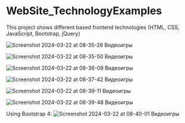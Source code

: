 # WebSite_TechnologyExamples
This project shows different based frontend technologies (HTML, CSS, JavaScript, Bootstrap, jQuery)

![Screenshot 2024-03-22 at 08-35-28 Видеоигры](https://github.com/Maritornez/WebSite_TechnologyExamples/assets/62441435/d020b8e4-fe8e-4a7a-bf73-337359ec9835)

![Screenshot 2024-03-22 at 08-35-50 Видеоигры](https://github.com/Maritornez/WebSite_TechnologyExamples/assets/62441435/abc1cc69-8324-4dda-9d50-31d2ec5376ad)

![Screenshot 2024-03-22 at 08-36-09 Видеоигры](https://github.com/Maritornez/WebSite_TechnologyExamples/assets/62441435/eae5f83f-3ee6-4052-b725-758d382492e2)

![Screenshot 2024-03-22 at 08-37-42 Видеоигры](https://github.com/Maritornez/WebSite_TechnologyExamples/assets/62441435/7480bfd4-3a04-48e0-a5d4-40d5486337d0)

![Screenshot 2024-03-22 at 08-39-11 Видеоигры](https://github.com/Maritornez/WebSite_TechnologyExamples/assets/62441435/ada0172b-2819-4dcb-9d2f-f6cf3dcd5466)

![Screenshot 2024-03-22 at 08-39-48 Видеоигры](https://github.com/Maritornez/WebSite_TechnologyExamples/assets/62441435/571c0823-96b4-4662-9d18-1d903115c506)

Using Bootstrap 4:
![Screenshot 2024-03-22 at 08-40-01 Видеоигры](https://github.com/Maritornez/WebSite_TechnologyExamples/assets/62441435/31215ab9-5f14-4e98-84bf-93474df67a31)
